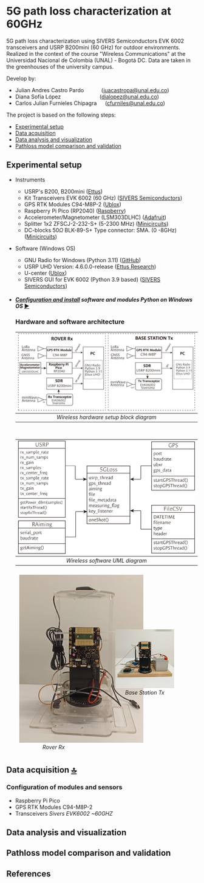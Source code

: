 # 5G path loss characterization at 60GHz

5G path loss characterization using SIVERS Semiconductors EVK 6002 transceivers and USRP B200mini (60 GHz) for outdoor environments. Realized in the context of the course "Wireless Communications" at the Universidad Nacional de Colombia (UNAL) - Bogotá DC. Data are taken in the greenhouses of the university campus.

Develop by:

- Julian Andres Castro Pardo &emsp;&emsp;&emsp;(<juacastropa@unal.edu.co>)
- Diana Sofía López &emsp;&emsp;&emsp;&emsp;&emsp;&emsp;&emsp;(<dialopez@unal.edu.co>)
- Carlos Julian Furnieles Chipagra &emsp; (<cfurniles@unal.edu.co>)

The project is based on the following steps:

- [Experimental setup](#experimental-setup)
- [Data acquisition](#data-acquisition)
- [Data analysis and visualization](#data-analysis-and-visualization)
- [Pathloss model comparison and validation](#pathloss-model-comparison-and-validation)

## Experimental setup

- Instruments
  - USRP's B200, B200mini ([Ettus](https://www.ettus.com/all-products/usrp-b200mini-i-2/))
  - Kit Transceivers EVK 6002 (60 GHz) ([SIVERS Semiconductors](https://www.sivers-semiconductors.com/5g-millimeter-wave-mmwave-and-satcom/wireless-products/evaluation-kits/evaluation-kit-evk06002/))
  - GPS RTK Modules C94-M8P-2 ([Ublox](https://www.u-blox.com/en/product/c94-m8p))
  - Raspberry Pi Pico (RP2040) ([Raspberry](https://www.raspberrypi.com/products/raspberry-pi-pico/))
  - Accelerometer/Magnetometer (LSM303DLHC) ([Adafruit](https://learn.adafruit.com/lsm303-accelerometer-slash-compass-breakout/coding))
  - Splitter 1x2 ZFSCJ-2-232-S+ (5-2300 MHz) ([Minicircuits](https://www.minicircuits.com/WebStore/dashboard.html?model=ZFSCJ-2-232-S%2B))
  - DC-blocks $50\Omega$ BLK-89-S+ Type connector: SMA. (0 -8GHz) ([Minicircuits](https://www.minicircuits.com/WebStore/dashboard.html?model=BLK-89-S%2B))

- Software (Windows OS)
  - GNU Radio for Windows (Python 3.11) ([GitHub](https://wiki.gnuradio.org/index.php/InstallingGR))
  - USRP UHD Version: 4.6.0.0-release ([Ettus Research](https://files.ettus.com/binaries/uhd_stable/uhd_004.006.000.000-release/4.6.0.0/))
  - U-center ([Ublox](https://www.u-blox.com/en/product/u-center))
  - SIVERS GUI for EVK 6002 (Python 3.9 based) ([SIVERS Semiconductors](https://www.sivers-semiconductors.com/5g-millimeter-wave-mmwave-and-satcom/wireless-products/evaluation-kits/evaluation-kit-evk06002/))

- #### *[Configuration and install](/Docs/Install_UHD_GNURadio.md) software and modules Python on Windows OS* [▶️](/Docs/Install_UHD_GNURadio.md)

  ### Hardware and software architecture

  | ![Block wireless setup](/Docs/imgs/block_wireless_setup_outlines.svg) |
  |:--:|
  | *Wireless hardware setup block diagram* |

  <br>

  | ![UML 5G Path Loss](/Docs/imgs/uml5gLoss_outlines.svg) |
  |:--:|
  | *Wireless software UML diagram* |

  <div style="display: flex; justify-content: space-around; align-items: center;">
  <figure style="margin: 10px; text-align: center;">
    <img src="./Docs/imgs/Rx_set.jpg" alt="Rover Rx" style="max-width: 180%; height: auto;">
    <figcaption style="text-align: center;"><i>Rover Rx</i></figcaption>
  </figure>
  <figure style="margin: 10px; text-align: center;">
    <img src="./Docs/imgs/Tx_set.jpg" alt="Base station Tx" style="max-width: 60%; height: auto;">
    <figcaption><i>Base Station Tx</i></figcaption>
  </figure>
  </div>

## Data acquisition [:top:](#5g-path-loss-characterization-at-60ghz)

### Configuration of modules and sensors

- Raspberry Pi Pico
- GPS RTK Modules C94-M8P-2
- Transceivers *Sivers EVK6002 ~60GHZ*

## Data analysis and visualization

## Pathloss model comparison and validation

## References
